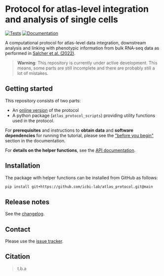 # Protocol for atlas-level integration and analysis of single cells

[![Tests][badge-tests]][link-tests]
[![Documentation][badge-docs]][link-docs]

[badge-tests]: https://img.shields.io/github/actions/workflow/status/icbi-lab/atlas_protocol/test.yaml?branch=main
[link-tests]: https://github.com/icbi-lab/atlas_protocol/actions/workflows/test.yml
[badge-docs]: https://img.shields.io/readthedocs/atlas_protocol

A computational protocol for atlas-level data integration, downstream analysis and linking with phenotypic information
from bulk RNA-seq data as performed in [Salcher et al. (2022)](<https://www.cell.com/cancer-cell/fulltext/S1535-6108(22)00499-8>).

> **Warning**: This repository is currently under active development. This means, some parts are still incomplete
> and there are probably still a lot of mistakes.

## Getting started

This repository consists of two parts:

-   An [online version][link-docs] of the protocol
-   A python package (`atlas_protocol_scripts`) providing utility functions used in the protocol.

For **prerequisites** and instructions to **obtain data** and **software dependencies** for running
the tutorial, please see the ["before you begin"][before-you-begin] section in the documentation.

For **details on the helper functions**, see the [API documentation][link-api].

## Installation

The package with helper functions can be installed from GitHub as follows:

```bash
pip install git+https://github.com/icbi-lab/atlas_protocol.git@main
```

## Release notes

See the [changelog][changelog].

## Contact

Please use the [issue tracker][issue-tracker].

## Citation

> t.b.a

[scverse-discourse]: https://discourse.scverse.org/
[issue-tracker]: https://github.com/icbi-lab/atlas_protocol/issues
[changelog]: https://atlas_protocol.readthedocs.io/latest/changelog.html
[link-docs]: https://atlas_protocol.readthedocs.io
[link-api]: https://atlas_protocol.readthedocs.io/latest/api.html
[before-you-begin]: https://atlas-protocol.readthedocs.io/en/latest/before-you-begin.html
